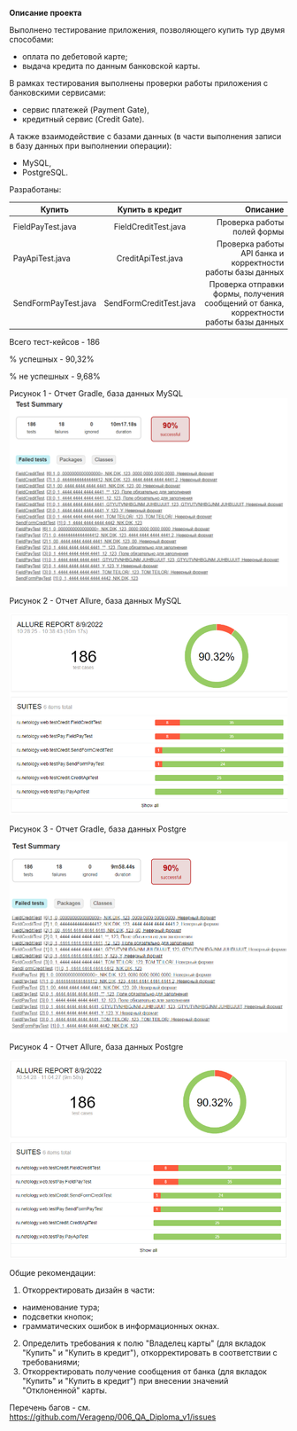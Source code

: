 **Описание проекта**

Выполнено тестирование приложения, позволяющего купить тур двумя способами:
- оплата по дебетовой карте;
- выдача кредита по данным банковской карты.

В рамках тестирования выполнены проверки работы приложения с банковскими сервисами:
 - сервис платежей (Payment Gate),
 - кредитный сервис (Credit Gate).

А также взаимодействие с базами данных (в части выполнения записи в базу данных при выполнении операции):
 - MySQL,
 - PostgreSQL.

Разработаны:

|Купить  |  Купить в кредит | Описание| 
|-------|:---:|-----:|
|FieldPayTest.java|FieldCreditTest.java|Проверка работы полей формы|
|PayApiTest.java|CreditApiTest.java|Проверка работы API банка и корректности работы базы данных|
|SendFormPayTest.java|SendFormCreditTest.java|Проверка отправки формы, получения сообщений от банка, корректности работы базы данных|

Всего тест-кейсов - 186

% успешных - 90,32%

% не успешных - 9,68%


Рисунок 1 - Отчет Gradle, база данных MySQL
![img_2.png](img_2.png)

Рисунок 2 - Отчет Allure, база данных MySQL

![img.png](img.png)

Рисунок 3 - Отчет Gradle, база данных Postgre

![img_4.png](img_4.png)

Рисунок 4 - Отчет Allure, база данных Postgre

![img_3.png](img_3.png)


Общие рекомендации:
1. Откорректировать дизайн в части: 
 - наименование тура;
 - подсветки кнопок;
 - грамматических ошибок в информационных окнах.
2. Определить требования к полю "Владелец карты" (для вкладок "Купить" и "Купить в кредит"), откорректировать в соответствии с требованиями;
3. Откорректировать получение сообщения от банка (для вкладок "Купить" и "Купить в кредит") при внесении значений "Отклоненной" карты.

Перечень багов - см. https://github.com/Veragenp/006_QA_Diploma_v1/issues

